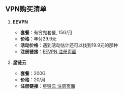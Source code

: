 ## VPN购买清单

1. **EEVPN**
   - **套餐**：有穷鬼套餐, 15G/月
   - **价格**：年付29.9元
   - **活动价格**：遇到活动估计还可以找到19.9元的那种
   - **注册链接**：[EEVPN 注册页面](http://www.eevpnsafe.com/#/register?code=pP5ONahG)


2. **星链云**
   - **套餐**：200G
   - **价格**：20/月
   - **注册链接**：[星链云 注册页面](https://www.starlinkcloud.club/#/register?code=pBAtPXh4)


